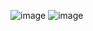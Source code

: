 ![image](https://user-images.githubusercontent.com/36649115/44704819-9abdc100-aa51-11e8-9de6-6012eadcba08.png)
![image](https://user-images.githubusercontent.com/36649115/44704825-a5785600-aa51-11e8-80c8-251892b4dc45.png)

